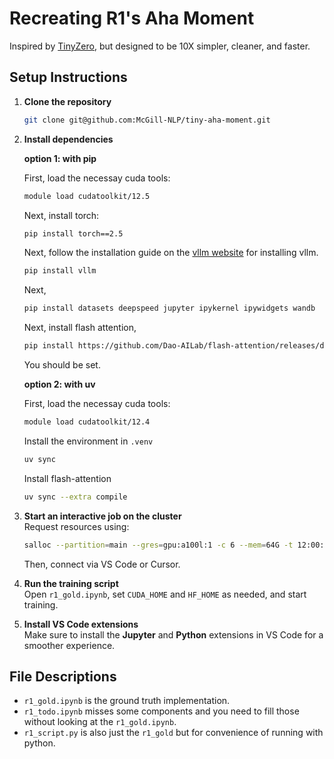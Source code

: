 # Recreating R1's Aha Moment
Inspired by [TinyZero](https://github.com/Jiayi-Pan/TinyZero), but designed to be 10X simpler, cleaner, and faster.

## Setup Instructions

1. **Clone the repository**  
   ```bash
   git clone git@github.com:McGill-NLP/tiny-aha-moment.git
   ```

2. **Install dependencies** 

    **option 1: with pip**

    First, load the necessay cuda tools:
    ```bash
    module load cudatoolkit/12.5
    ```  
    Next, install torch:  
    ```bash
    pip install torch==2.5
    ```  
    Next, follow the installation guide on the [vllm website](https://docs.vllm.ai/en/stable/getting_started/installation/gpu/index.html) for installing vllm. 
    ```bash
    pip install vllm
    ```  
    Next,
    ```bash
    pip install datasets deepspeed jupyter ipykernel ipywidgets wandb
    ``` 
    Next, install flash attention,
    ```bash
    pip install https://github.com/Dao-AILab/flash-attention/releases/download/v2.7.2.post1/flash_attn-2.7.2.post1+cu12torch2.5cxx11abiFALSE-cp310-cp310-linux_x86_64.whl
    ``` 
    You should be set.

    **option 2: with uv**

    First, load the necessay cuda tools:
    ```bash
    module load cudatoolkit/12.4
    ```

    Install the environment in `.venv`
    ```bash
    uv sync
    ```

    Install flash-attention
    ```bash
    uv sync --extra compile
    ```  
    
    

3. **Start an interactive job on the cluster**  
   Request resources using:  
   ```bash
   salloc --partition=main --gres=gpu:a100l:1 -c 6 --mem=64G -t 12:00:00
   ```  
   Then, connect via VS Code or Cursor.

4. **Run the training script**  
   Open `r1_gold.ipynb`, set `CUDA_HOME` and `HF_HOME` as needed, and start training.

5. **Install VS Code extensions**  
   Make sure to install the **Jupyter** and **Python** extensions in VS Code for a smoother experience.

## File Descriptions
- `r1_gold.ipynb` is the ground truth implementation.
- `r1_todo.ipynb` misses some components and you need to fill those without looking at the `r1_gold.ipynb`.
- `r1_script.py` is also just the `r1_gold` but for convenience of running with python.
